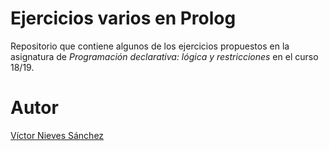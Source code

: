 # Ejercicios varios en Prolog
Repositorio que contiene algunos de los ejercicios propuestos en la asignatura de _Programación declarativa: lógica y restricciones_ en el curso 18/19.

# Autor
[Víctor Nieves Sánchez](https://twitter.com/VictorNS69)

